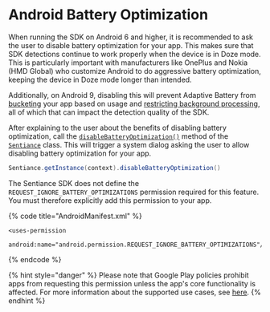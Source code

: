 # Android Battery Optimization

When running the SDK on Android 6 and higher, it is recommended to ask the user to disable battery optimization for your app. This makes sure that SDK detections continue to work properly when the device is in Doze mode. This is particularly important with manufacturers like OnePlus and Nokia (HMD Global) who customize Android to do aggressive battery optimization, keeping the device in Doze mode longer than intended.

Additionally, on Android 9, disabling this will prevent Adaptive Battery from [bucketing](https://developer.android.com/about/versions/pie/power#buckets) your app based on usage and [restricting background processing](https://developer.android.com/reference/android/app/ActivityManager#isBackgroundRestricted\(\)), all of which that can impact the detection quality of the SDK.

After explaining to the user about the benefits of disabling battery optimization, call the [`disableBatteryOptimization()`](../../api-reference/android/sentiance.md.md#disablebatteryoptimization) method of the [`Sentiance`](../../api-reference/android/sentiance.md.md) class. This will trigger a system dialog asking the user to allow disabling battery optimization for your app.

```java
Sentiance.getInstance(context).disableBatteryOptimization()
```

The Sentiance SDK does not define the `REQUEST_IGNORE_BATTERY_OPTIMIZATIONS` permission required for this feature. You must therefore explicitly add this permission to your app.

{% code title="AndroidManifest.xml" %}
```markup
<uses-permission 
	android:name="android.permission.REQUEST_IGNORE_BATTERY_OPTIMIZATIONS"/>
```
{% endcode %}

{% hint style="danger" %}
Please note that Google Play policies prohibit apps from requesting this permission unless the app's core functionality is affected. For more information about the supported use cases, see [here](https://developer.android.com/training/monitoring-device-state/doze-standby#whitelisting-cases).
{% endhint %}

